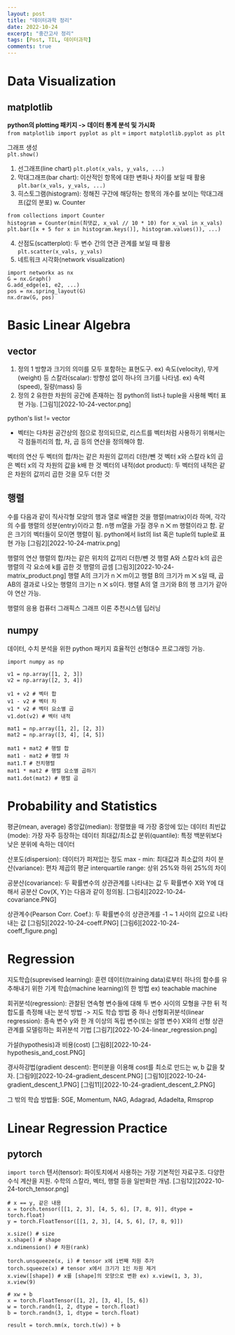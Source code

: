 ```yaml
---
layout: post
title: "데이터과학 정리"
date: 2022-10-24
excerpt: "중간고사 정리"
tags: [Post, TIL, 데이터과학]
comments: true
---
```


# Data Visualization
## matplotlib
**python의 plotting 패키지 -> 데이터 통계 분석 및 가시화**  
`from matplotlib import pyplot as plt` = `import matplotlib.pyplot as plt`  
  
그래프 생성  
`plt.show()`
1. 선그래프(line chart)
`plt.plot(x_vals, y_vals, ...)`  
2. 막대그래프(bar chart): 이산적인 항목에 대한 변화나 차이를 보일 때 활용
`plt.bar(x_vals, y_vals, ...)`  
3. 히스토그램(histogram): 정해진 구간에 해당하는 항목의 개수를 보이는 막대그래프(값의 분포)
w. Counter
```
from collections import Counter
histogram = Counter(min(최댓값, x_val // 10 * 10) for x_val in x_vals)
plt.bar([x + 5 for x in histogram.keys()], histogram.values()), ...)
```  
4. 산점도(scatterplot): 두 변수 간의 연관 관계를 보일 때 활용
`plt.scatter(x_vals, y_vals)`  
5. 네트워크 시각화(network visualization)
```
import networkx as nx
G = nx.Graph()
G.add_edge(e1, e2, ...)
pos = nx.spring_layout(G)
nx.draw(G, pos)
```  

# Basic Linear Algebra
## vector
1. 정의 1
방향과 크기의 의미를 모두 포함하는 표현도구. ex) 속도(velocity), 무게(weight) 등
스칼라(scalar): 방향성 없이 하나의 크기를 나타냄. ex) 속력(speed), 질량(mass) 등
2. 정의 2
유한한 차원의 공간에 존재하는 점
python의 list나 tuple을 사용해 벡터 표현 가능.
[그림1][2022-10-24-vector.png]

python's list != vector
* 벡터는 다차원 공간상의 점으로 정의되므로, 리스트를 벡터처럼 사용하기 위해서는 각 점들끼리의 합, 차, 곱 등의 연산을 정의해야 함.

벡터의 연산
두 벡터의 합/차는 같은 차원의 값끼리 더한/뺀 것
벡터 x와 스칼라 k의 곱은 벡터 x의 각 차원의 값을 k배 한 것
벡터의 내적(dot product): 두 벡터의 내적은 같은 차원의 값끼리 곱한 것을 모두 더한 것

## 행렬
수를 다음과 같이 직사각형 모양의 행과 열로 배열한 것을 행렬(matrix)이라 하며, 각각의 수를 행렬의 성분(entry)이라고 함.
n행 m열을 가질 경우 n ⨉ m 행렬이라고 함.
같은 크기의 벡터들이 모이면 행렬이 됨.
python에서 list의 list 혹은 tuple의 tuple로 표현 가능
[그림2][2022-10-24-matrix.png]

행렬의 연산
행렬의 합/차는 같은 위치의 값끼리 더한/뺀 것
행렬 A와 스칼라 k의 곱은 행렬의 각 요소에 k를 곱한 것
행렬의 곱셈
[그림3][2022-10-24-matrix_product.png]
행렬 A의 크기가 n ⨉ m이고 행렬 B의 크기가 m ⨉ s일 때, 곱 AB의 결과로 나오는 행렬의 크기는 n ⨉ s이다. 행렬 A의 열 크기와 B의 행 크기가 같아야 연산 가능.

행렬의 응용
컴퓨터 그래픽스
그래프 이론
추천시스템
딥러닝

## numpy
데이터, 수치 분석을 위한 python 패키지 효율적인 선형대수 프로그래밍 가능.
```
import numpy as np

v1 = np.array([1, 2, 3])
v2 = np.array([2, 3, 4])

v1 + v2 # 벡터 합
v1 - v2 # 벡터 차
v1 * v2 # 벡터 요소별 곱
v1.dot(v2) # 벡터 내적

mat1 = np.array([1, 2], [2, 3])
mat2 = np.array([3, 4], [4, 5])

mat1 + mat2 # 행렬 합
mat1 - mat2 # 행렬 차
mat1.T # 전치행렬
mat1 * mat2 # 행렬 요소별 곱하기
mat1.dot(mat2) # 행렬 곱
```  

# Probability and Statistics
평균(mean, average)
중앙값(median): 정렬했을 때 가장 중앙에 있는 데이터
최빈값(mode): 가장 자주 등장하는 데이터
최대값/최소값
분위(quantile): 특정 백분위보다 낮은 분위에 속하는 데이터

산포도(dispersion): 데이터가 퍼져있는 정도
max - min: 최대값과 최소값의 차이
분산(variance): 편차 제곱의 평균
interquartile range: 상위 25%와 하위 25%의 차이

공분산(covariance): 두 확률변수의 상관관계를 나타내는 값
두 확률변수 X와 Y에 대해서 공분산 Cov(X, Y)는 다음과 같이 정의됨.
[그림4][2022-10-24-covariance.PNG]

상관계수(Pearson Corr. Coef.): 두 확률변수의 상관관계를 -1 ~ 1 사이의 값으로 나타내는 값
[그림5][2022-10-24-coeff.PNG]
[그림6][2022-10-24-coeff_figure.png]

# Regression
지도학습(suprevised learning): 훈련 데이터(training data)로부터 하나의 함수를 유추해내기 위한 기계 학습(machine learning)의 한 방법 ex) teachable machine

회귀분석(regression): 관찰된 연속형 변수들에 대해 두 변수 사이의 모형을 구한 뒤 적합도를 측정해 내는 분석 방법 -> 지도 학습 방법 중 하나
선형회귀분석(linear regression): 종속 변수 y와 한 개 이상의 독립 변수(또는 설명 변수) X와의 선형 상관 관계를 모델링하는 회귀분석 기법
[그림7][2022-10-24-linear_regression.png]

가설(hypothesis)과 비용(cost)
[그림8][2022-10-24-hypothesis_and_cost.PNG]

경사하강법(gradient descent): 편미분을 이용해 cost를 최소로 만드는 w, b 값을 찾자.
[그림9][2022-10-24-gradient_descent.PNG]
[그림10][2022-10-24-gradient_descent_1.PNG]
[그림11][2022-10-24-gradient_descent_2.PNG]

그 밖의 학습 방법들: SGE, Momentum, NAG, Adagrad, Adadelta, Rmsprop

# Linear Regression Practice
## pytorch
`import torch`
텐서(tensor): 파이토치에서 사용하는 가장 기본적인 자료구조. 다양한 수식 계산을 지원. 수학의 스칼라, 벡터, 행렬 등을 일반화한 개념.
[그림12][2022-10-24-torch_tensor.png]
```
# x == y, 같은 내용
x = torch.tensor([[1, 2, 3], [4, 5, 6], [7, 8, 9]], dtype = torch.float)
y = torch.FloatTensor([[1, 2, 3], [4, 5, 6], [7, 8, 9]])

x.size() # size
x.shape() # shape
x.ndimension() # 차원(rank)

torch.unsqueeze(x, i) # tensor x에 i번째 차원 추가
torch.squeeze(x) # tensor x에서 크기가 1인 차원 제거
x.view([shape]) # x를 [shape]의 모양으로 변환 ex) x.view(1, 3, 3), x.view(9)

# xw + b
x = torch.FloatTensor([1, 2], [3, 4], [5, 6])
w = torch.randn(1, 2, dtype = torch.float)
b = torch.randn(3, 1, dtype = torch.float)

result = torch.mm(x, torch.t(w)) + b

